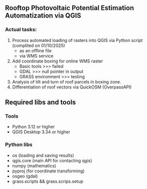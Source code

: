 ## Rooftop Photovoltaic Potential Estimation Automatization via QGIS
### Actual tasks: 
1. Process automated loading of rasters into QGIS via Python script (complited on 01/10/2025)
    - as an offline file 
    - via WMS service
2. Add coordinate boxing for online WMS raster
   - Basic tools >>> failed
   - GDAL >>> null pointer in output
   - GRASS environment >>> testing
4. Analysis of tilt and turn of roof parcels in boxing zone.
5. Differentiation of roof vectors via QuickOSM (OverpassAPI) 

## Required libs and tools
### Tools
- Python 3.12 or higher 
- QGIS Desktop 3.34 or higher
### Python libs
- os (loading and saving results)
- qgis.core (main API for contacting qgis)
- numpy (mathematics)
- pyproj (for coordinate transforming)
- osgeo (gdal)
- grass.scripts && grass.scrips.setup 
